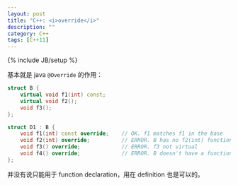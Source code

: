 ```yaml
---
layout: post
title: "C++: <i>override</i>"
description: ""
category: C++
tags: [C++11]
---
```

{% include JB/setup %}

基本就是 java `@Override` 的作用：

```cpp
struct B {
    virtual void f1(int) const;
    virtual void f2();
    void f3();
};

struct D1 : B {
    void f1(int) const override;	// OK. f1 matches f1 in the base
    void f2(int) override;			// ERROR. B has no f2(int) function
    void f3() override;				// ERROR. f3 not virtual
    void f4() override;				// ERROR. B doesn't have a function named f4
};
```

并没有说只能用于 function declaration，用在 definition 也是可以的。